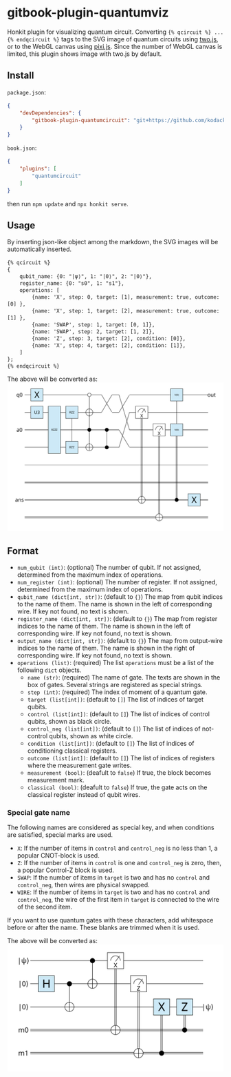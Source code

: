 # gitbook-plugin-quantumviz
Honkit plugin for visualizing quantum circuit.
Converting `{% qcircuit %} ... {% endqcircuit %}` tags to the SVG image of quantum circuits using [two.js](https://two.js.org/), or to the WebGL canvas using [pixi.js](https://pixijs.com/). Since the number of WebGL canvas is limited, this plugin shows image with two.js by default.

## Install

`package.json`:

```json
{
    "devDependencies": {
        "gitbook-plugin-quantumcircuit": "git+https://github.com/kodack64/gitbook-plugin-quantumcircuit",
    }
}
```

`book.json`:

```json
{
	"plugins": [
		"quantumcircuit"
	]
}
```

then run `npm update` and `npx honkit serve`.

## Usage

By inserting json-like object among the markdown, the SVG images will be automatically inserted.

```
{% qcircuit %}
{
    qubit_name: {0: "|ψ⟩", 1: "|0⟩", 2: "|0⟩"},
    register_name: {0: "s0", 1: "s1"},
    operations: [
        {name: 'X', step: 0, target: [1], measurement: true, outcome: [0] },
        {name: 'X', step: 1, target: [2], measurement: true, outcome: [1] },
        {name: 'SWAP', step: 1, target: [0, 1]},
        {name: 'SWAP', step: 2, target: [1, 2]},
        {name: 'Z', step: 3, target: [2], condition: [0]},
        {name: 'X', step: 4, target: [2], condition: [1]},
    ]
};
{% endqcircuit %}
```


The above will be converted as:
<img src="./example/bell.svg">


## Format

- `num_qubit (int)`: (optional) The number of qubit. If not assigned, determined from the maximum index of operations.
- `num_register (int)`: (optional) The number of register. If not assigned, determined from the maximum index of operations.
- `qubit_name (dict[int, str])`: (default to `{}`) The map from qubit indices to the name of them. The name is shown in the left of corresponding wire. If key not found, no text is shown.
- `register_name (dict[int, str])`: (default to `{}`) The map from register indices to the name of them. The name is shown in the left of corresponding wire. If key not found, no text is shown.
- `output_name (dict[int, str])`: (default to `{}`) The map from output-wire indices to the name of them. The name is shown in the right of corresponding wire. If key not found, no text is shown.
- `operations (list)`: (required) The list `operations` must be a list of the following `dict` objects.
  - `name (str)`: (required) The name of gate. The texts are shown in the box of gates. Several strings are registered as special strings.
  - `step (int)`: (required) The index of moment of a quantum gate.
  - `target (list[int])`: (default to `[]`) The list of indices of target qubits.
  - `control (list[int])`: (default to `[]`) The list of indices of control qubits, shown as black circle.
  - `control_neg (list[int])`: (default to `[]`) The list of indices of not-control qubits, shown as white circle.
  - `condition (list[int])`: (default to `[]`) The list of indices of conditioning classical registers.
  - `outcome (list[int])`: (default to `[]`) The list of indices of registers where the measurement gate writes.
  - `measurement (bool)`: (deafult to `false`) If true, the block becomes measurement mark.
  - `classical (bool)`: (deafult to `false`) If true, the gate acts on the classical register instead of qubit wires.

### Special gate name

The following names are considered as special key, and when conditions are satisfied, special marks are used.

- `X`: If the number of items in `control` and `control_neg` is no less than 1, a popular CNOT-block is used.
- `Z`: If the number of items in `control` is one and `control_neg` is zero, then, a popular Control-Z block is used.
- `SWAP`: If the number of items in `target` is two and has no `control` and `control_neg`, then wires are physical swapped.
- `WIRE`: If the number of items in `target` is two and has no `control` and `control_neg`, the wire of the first item in `target` is connected to the wire of the second item. 

If you want to use quantum gates with these characters, add whitespace before or after the name. These blanks are trimmed when it is used.

The above will be converted as:
<img src="./example/random.svg">
